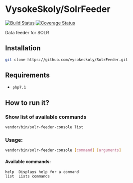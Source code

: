 VysokeSkoly/SolrFeeder
======================

[![Build Status](https://travis-ci.org/vysokeskoly/SolrFeeder.svg?branch=master)](https://travis-ci.org/vysokeskoly/SolrFeeder)
[![Coverage Status](https://coveralls.io/repos/github/vysokeskoly/SolrFeeder/badge.svg?branch=master)](https://coveralls.io/github/vysokeskoly/SolrFeeder?branch=master)

Data feeder for SOLR

## Installation
```bash
git clone https://github.com/vysokeskoly/SolrFeeder.git
```

## Requirements
- `php7.1`

## How to run it?

### Show list of available commands
```bash
vendor/bin/solr-feeder-console list
```

### Usage:
```bash
vendor/bin/solr-feeder-console [command] [arguments]
```

#### Available commands:
    help  Displays help for a command
    list  Lists commands
